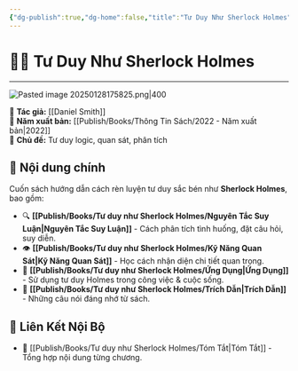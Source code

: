 ```yaml
---
{"dg-publish":true,"dg-home":false,"title":"Tư Duy Như Sherlock Holmes","date":"2025-01-28","tags":["book","books/tu-duy-nhu-sherlock-holmes"],"Chương":null,"Tác giả":"[[Publish/Books/Thông Tin Sách/Daniel Smith\|Daniel Smith]]","Người dịch":"[[Nguyễn Hương - Người dịch]]","NXB":"[[NXB Kim Đồng]]","permalink":"/publish/books/tu-duy-nhu-sherlock-holmes/tu-duy-nhu-sherlock-holmes/","dgPassFrontmatter":true,"noteIcon":"","updated":"2025-01-30T09:23:27.491+07:00"}
---
```


# 🕵️‍♂️ Tư Duy Như Sherlock Holmes
---
![Pasted image 20250128175825.png|400](/img/user/src/Pasted%20image%2020250128175825.png)

📖 **Tác giả:** [[Daniel Smith]]  
📆 **Năm xuất bản:** [[Publish/Books/Thông Tin Sách/2022 - Năm xuất bản\|2022]]  
📌 **Chủ đề:** Tư duy logic, quan sát, phân tích  

## 📌 Nội dung chính
Cuốn sách hướng dẫn cách rèn luyện tư duy sắc bén như **Sherlock Holmes**, bao gồm:  
- 🔍 **[[Publish/Books/Tư duy như Sherlock Holmes/Nguyên Tắc Suy Luận\|Nguyên Tắc Suy Luận]]** - Cách phân tích tình huống, đặt câu hỏi, suy diễn.  
- 👁 **[[Publish/Books/Tư duy như Sherlock Holmes/Kỹ Năng Quan Sát\|Kỹ Năng Quan Sát]]** - Học cách nhận diện chi tiết quan trọng.  
- 🎯 **[[Publish/Books/Tư duy như Sherlock Holmes/Ứng Dụng\|Ứng Dụng]]** - Sử dụng tư duy Holmes trong công việc & cuộc sống.  
- 💬 **[[Publish/Books/Tư duy như Sherlock Holmes/Trích Dẫn\|Trích Dẫn]]** - Những câu nói đáng nhớ từ sách.  

## 🔗 Liên Kết Nội Bộ  
- 📂 [[Publish/Books/Tư duy như Sherlock Holmes/Tóm Tắt\|Tóm Tắt]] - Tổng hợp nội dung từng chương.   
